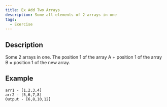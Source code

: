 ```yaml
---
title: Ex Add Two Arrays
description: Some all elements of 2 arrays in one
tags:
  - Exercise
---
```


## Description

Some 2 arrays in one. The position 1 of the array A + position 1 of the array B = position 1 of the new array.

## Example

```text
arr1 - [1,2,3,4]
arr2 - [5,6,7,8]
Output - [6,8,10,12]
```

